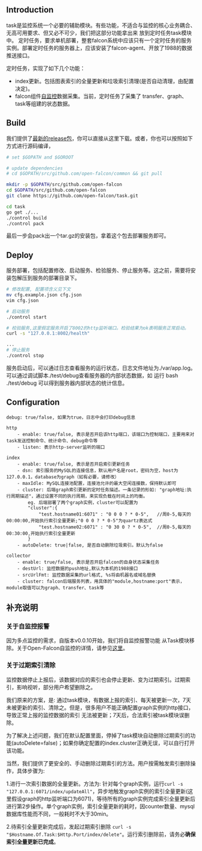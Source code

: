 ## Introduction

task是监控系统一个必要的辅助模块。有些功能，不适合与监控的核心业务耦合、无高可用要求、但又必不可少，我们把这部分功能拿出来 放到定时任务task模块中。 定时任务，要求单机部署，整套falcon系统中应该只有一个定时任务的服务实例。部署定时任务的服务器上，应该安装了falcon-agent、开放了1988的数据推送接口。

定时任务，实现了如下几个功能：

+ index更新。包括图表索引的全量更新和垃圾索引清理(是否自动清理，由配置决定)。
+ falcon组件[自监控](http://book.open-falcon.com/zh/practice/monitor.html)数据采集。当前，定时任务了采集了 transfer、graph、task等组建的状态数据。

## Build

我们提供了[最新的release包](https://github.com/open-falcon/task/releases)，你可以直接从这里下载。或者，你也可以按照如下方式进行源码编译，

```bash
# set $GOPATH and $GOROOT

# update dependencies
# cd $GOPATH/src/github.com/open-falcon/common && git pull

mkdir -p $GOPATH/src/github.com/open-falcon
cd $GOPATH/src/github.com/open-falcon
git clone https://github.com/open-falcon/task.git

cd task
go get ./...
./control build
./control pack
```
最后一步会pack出一个tar.gz的安装包，拿着这个包去部署服务即可。

## Deploy
服务部署，包括配置修改、启动服务、检验服务、停止服务等。这之前，需要将安装包解压到服务的部署目录下。

```bash
# 修改配置, 配置项含义见下文
mv cfg.example.json cfg.json
vim cfg.json

# 启动服务
./control start

# 校验服务,这里假定服务开启了8002的http监听端口。检验结果为ok表明服务正常启动。
curl -s "127.0.0.1:8002/health"

...
# 停止服务
./control stop

```
服务启动后，可以通过日志查看服务的运行状态，日志文件地址为./var/app.log。可以通过调试脚本./test/debug查看服务器的内部状态数据，如 运行 bash ./test/debug 可以得到服务器内部状态的统计信息。

## Configuration

    debug: true/false, 如果为true，日志中会打印debug信息

    http
        - enable: true/false, 表示是否开启该http端口，该端口为控制端口，主要用来对task发送控制命令、统计命令、debug命令等
        - listen: 表示http-server监听的端口

    index
        - enable: true/false, 表示是否开启索引更新任务
        - dsn: 索引服务的MySQL的连接信息，默认用户名是root，密码为空，host为127.0.0.1，database为graph（如有必要，请修改）
        - maxIdle: MySQL连接池配置，连接池允许的最大空闲连接数，保持默认即可
        - cluster: 后端graph索引更新的定时任务描述。一条记录的形如: "graph地址:执行周期描述"，通过设置不同的执行周期，来实现负载在时间上的均衡。
        	eg. 后端部署了两个graph实例，cluster可以配置为
            "cluster":{
                "test.hostname01:6071" : "0 0 0 ? * 0-5",   //周0-5,每天的00:00:00,开始执行索引全量更新;"0 0 0 ? * 0-5"为quartz表达式
                "test.hostname02:6071" : "0 30 0 ? * 0-5",  //周0-5,每天的00:30:00,开始执行索引全量更新
            }
        - autoDelete: true|false, 是否自动删除垃圾索引。默认为false
        
    collector
        - enable: true/false, 表示是否开启falcon的自身状态采集任务
        - destUrl: 监控数据的push地址,默认为本机的1988接口
        - srcUrlFmt: 监控数据采集的url格式, %s将由机器名或域名替换
        - cluster: falcon后端服务列表，用具体的"module,hostname:port"表示，module取值可以为graph、transfer、task等

## 补充说明
### 关于自监控报警
因为多点监控的需求，自版本v0.0.10开始，我们将自监控报警功能 从Task模块移除。关于Open-Falcon自监控的详情，请参见[这里](http://book.open-falcon.com/zh/practice/monitor.html)。

### 关于过期索引清除
监控数据停止上报后，该数据对应的索引也会停止更新、变为过期索引。过期索引，影响视听，部分用户希望删除之。

我们原来的方案，是: 通过task模块，有数据上报的索引、每天被更新一次，7天未被更新的索引、清除之。但是，很多用户不能正确配置graph实例的http接口，导致正常上报的监控数据的索引 无法被更新；7天后，合法索引被task模块误删除。

为了解决上述问题，我们在默认配置里面，停掉了task模块自动删除过期索引的功能(autoDelete=false)；如果你确定配置的index.cluster正确无误，可以自行打开该功能。

当然，我们提供了更安全的、手动删除过期索引的方法。用户按需触发索引删除操作，具体步骤为:

1.进行一次索引数据的全量更新。方法为: 针对每个graph实例，运行```curl -s "127.0.0.1:6071/index/updateAll"```，异步地触发graph实例的索引全量更新(这里假设graph的http监听端口为6071)，等待所有的graph实例完成索引全量更新后 进行第2步操作。单个graph实例，索引全量更新的耗时，因counter数量、mysql数据库性能而不同，一般耗时不大于30min。   

2.待索引全量更新完成后，发起过期索引删除 ``` curl -s "$Hostname.Of.Task:$Http.Port/index/delete" ```。运行索引删除前，请务必**确保索引全量更新已完成**。
